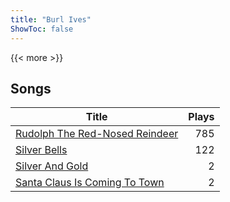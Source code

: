 ```yaml
---
title: "Burl Ives"
ShowToc: false
---
```


{{< more >}}

## Songs
Title | Plays 
----- | -----: 
[Rudolph The Red-Nosed Reindeer](/songs/rudolph-the-red-nosed-reindeer) | 785
[Silver Bells](/songs/silver-bells) | 122
[Silver And Gold](/songs/silver-and-gold) | 2
[Santa Claus Is Coming To Town](/songs/santa-claus-is-coming-to-town) | 2

